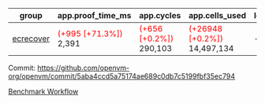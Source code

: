 | group | app.proof_time_ms | app.cycles | app.cells_used | leaf.proof_time_ms | leaf.cycles | leaf.cells_used |
| -- | -- | -- | -- | -- | -- | -- |
| [ecrecover](https://github.com/openvm-org/openvm/blob/benchmark-results/benchmarks-dispatch/refs/heads/avaneesh/debug-optimize-setup/ecrecover-5aba4ccd5a75174ae689c0db7c5199fbf35ec794.md) |<span style='color: red'>(+995 [+71.3%])</span> 2,391 | <span style='color: red'>(+656 [+0.2%])</span> 290,103 | <span style='color: red'>(+26948 [+0.2%])</span> 14,497,134 |- | - | - |


Commit: https://github.com/openvm-org/openvm/commit/5aba4ccd5a75174ae689c0db7c5199fbf35ec794

[Benchmark Workflow](https://github.com/openvm-org/openvm/actions/runs/15431244863)
